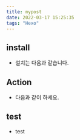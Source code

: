 ```yaml
---
title: mypost
date: 2022-03-17 15:25:35
tags: "Hexo"
---
```


## install
- 설치는 다음과 같습니다.

## Action
- 다음과 같이 하세요.

## test
- test